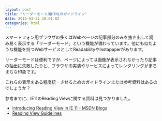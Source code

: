 ```yaml
---
layout: post
title: "リーダーモード用HTMLのガイドライン"
date: 2015-03-31 18:01:02
categories: html
---
```

<p>スマートフォン用ブラウザの多くはWebページの記事部分のみを抜き出して読み易く表示する「リーダーモード」という機能が備わっています。他にも似たような機能を持つWebサービスとしてReadabilityやInstapaperがあります。</p>

<p>リーダーモードは便利ですが、ページによっては画像が表示されなかったり記事の抽出に失敗したりと、ブラウザの実装やサービスによってレンダリングがまちまちな印象です。</p>

<p>これらの表示をある程度統一させるためのガイドラインまたは参考資料はあるのでしょうか？</p>

<p>参考までに、IE11のReading Viewに関する資料は見つかりました。</p>

<ul>
<li><a href="http://blogs.msdn.com/b/ie/archive/2014/03/03/introducing-reading-view-in-ie-11.aspx" rel="nofollow">Introducing Reading View in IE 11 - MSDN Blogs</a></li>
<li><a href="http://ie.microsoft.com/testdrive/browser/readingview/" rel="nofollow">Reading View Guidelines</a></li>
</ul>

